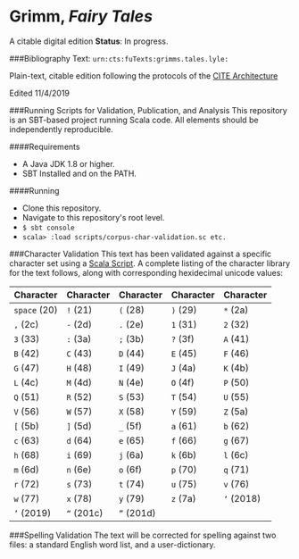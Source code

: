 # Grimm, *Fairy Tales*
A citable digital edition
**Status**: In progress.

###Bibliography
Text: `urn:cts:fuTexts:grimms.tales.lyle:`

Plain-text, citable edition following the protocols of the [CITE Architecture](http://cite-architecture.org/)

Edited 11/4/2019

###Running Scripts for Validation, Publication, and Analysis
This repository is an SBT-based project running Scala code. All elements should be independently reproducible.

####Requirements
- A Java JDK 1.8 or higher.
- SBT Installed and on the PATH.

####Running
- Clone this repository.
- Navigate to this repository's root level.
- `$ sbt console`
- `scala> :load scripts/corpus-char-validation.sc
etc.`

###Character Validation
This text has been validated against a specific character set using a [Scala Script](https://github.com/Patl72033/CSC270-work/blob/master/corpus-char-validate.sc). A complete listing of the character library for the text follows, along with corresponding hexidecimal unicode values:

| Character | Character | Character | Character | Character |
|-----------|-----------|-----------|-----------|-----------|
| `space` (20) | `!` (21) | `(` (28) | `)` (29) | `*` (2a) |
| `,` (2c) | `-` (2d) | `.` (2e) | `1` (31) | `2` (32) |
| `3` (33) | `:` (3a) | `;` (3b) | `?` (3f) | `A` (41) |
| `B` (42) | `C` (43) | `D` (44) | `E` (45) | `F` (46) |
| `G` (47) | `H` (48) | `I` (49) | `J` (4a) | `K` (4b) |
| `L` (4c) | `M` (4d) | `N` (4e) | `O` (4f) | `P` (50) |
| `Q` (51) | `R` (52) | `S` (53) | `T` (54) | `U` (55) |
| `V` (56) | `W` (57) | `X` (58) | `Y` (59) | `Z` (5a) |
| `[` (5b) | `]` (5d) | `_` (5f) | `a` (61) | `b` (62) |
| `c` (63) | `d` (64) | `e` (65) | `f` (66) | `g` (67) |
| `h` (68) | `i` (69) | `j` (6a) | `k` (6b) | `l` (6c) |
| `m` (6d) | `n` (6e) | `o` (6f) | `p` (70) | `q` (71) |
| `r` (72) | `s` (73) | `t` (74) | `u` (75) | `v` (76) |
| `w` (77) | `x` (78) | `y` (79) | `z` (7a) | `‘` (2018) |
| `’` (2019) | `“` (201c) | `”` (201d) |

###Spelling Validation
The text will be corrected for spelling against two files: a standard English word list, and a user-dictionary.
